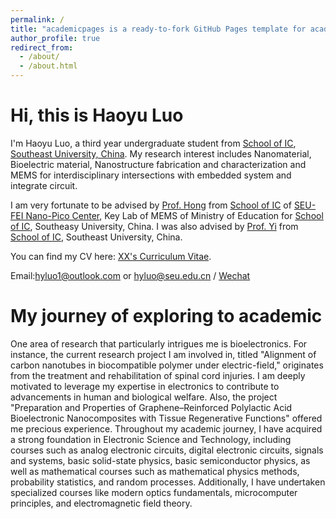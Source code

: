 ```yaml
---
permalink: /
title: "academicpages is a ready-to-fork GitHub Pages template for academic personal websites"
author_profile: true
redirect_from: 
  - /about/
  - /about.html
---
```

Hi, this is Haoyu Luo
======
I'm Haoyu Luo, a third year undergraduate student from [School of IC](https://ic.seu.edu.cn/), [Southeast University, China](https://www.seu.edu.cn/). My research interest includes Nanomaterial, Bioelectric material, Nanostructure fabrication and characterization and MEMS for interdisciplinary intersections with embedded system and integrate circuit.

I am very fortunate to be advised by [Prof. Hong](https://ic.seu.edu.cn/honghua/main.psp) from [School of IC](https://ic.seu.edu.cn/) of [SEU-FEI Nano-Pico Center](http://www.seu-npc.com/), Key Lab of MEMS of Ministry of Education for [School of IC](https://ic.seu.edu.cn/), Southeasy University, China. I was also advised by [Prof. Yi](https://ic.seu.edu.cn/yizhenxiang/main.psp) from [School of IC](https://ic.seu.edu.cn/), Southeast University, China.

You can find my CV here: [XX's Curriculum Vitae](../assets/Curriculum_Vitae.pdf).

Email:[hyluo1@outlook.com](hyluo1@outlook.com) or [hyluo@seu.edu.cn](hyluo@seu.edu.cn) / [Wechat](../images/wechatQR.jpg) 


My journey of exploring to academic
======
One area of research that particularly intrigues me is bioelectronics. For instance, the current research project I am involved in, titled "Alignment of carbon nanotubes in biocompatible polymer under electric-field," originates from the treatment and rehabilitation of spinal cord injuries. I am deeply motivated to leverage my expertise in electronics to contribute to advancements in human and biological welfare. Also, the project "Preparation and Properties of Graphene–Reinforced Polylactic Acid Bioelectronic Nanocomposites with Tissue Regenerative Functions" offered me precious experience.
Throughout my academic journey, I have acquired a strong foundation in Electronic Science and Technology, including courses such as analog electronic circuits, digital electronic circuits, signals and systems, basic solid-state physics, basic semiconductor physics, as well as mathematical courses such as mathematical physics methods, probability statistics, and random processes. Additionally, I have undertaken specialized courses like modern optics fundamentals, microcomputer principles, and electromagnetic field theory.



